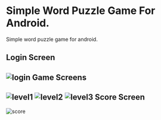 # Simple Word Puzzle Game For Android.
Simple word puzzle game for android.

Login Screen
------------------
![login](https://user-images.githubusercontent.com/68162930/109748303-b3425f80-7be9-11eb-83d0-6d8c548b9298.png)
Game Screens
------------------
![level1](https://user-images.githubusercontent.com/68162930/109748308-b76e7d00-7be9-11eb-8077-5d88a2b6d308.png)
![level2](https://user-images.githubusercontent.com/68162930/109748291-ade51500-7be9-11eb-8c31-bc0a976ea096.png)
![level3](https://user-images.githubusercontent.com/68162930/109748295-afaed880-7be9-11eb-98ca-3042aa5f5d9e.png)
Score Screen
------------------
![score](https://user-images.githubusercontent.com/68162930/109748305-b4738c80-7be9-11eb-902b-47328930a8ba.png)
